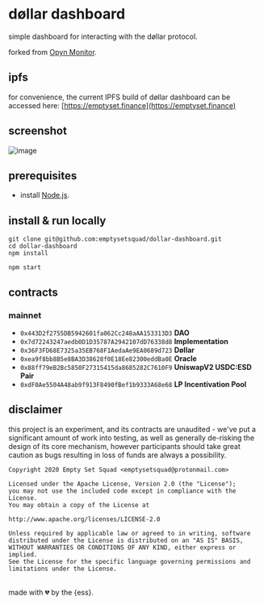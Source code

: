 # døllar dashboard
simple dashboard for interacting with the døllar protocol.

forked from [Opyn Monitor](https://opynmonitor.xyz).

## ipfs
for convenience, the current IPFS build of døllar dashboard can be accessed here: [https://emptyset.finance](https://emptyset.finance)

## screenshot
![image](https://user-images.githubusercontent.com/62496341/90950891-b2469f00-e40a-11ea-90ae-680683462d9f.png)

## prerequisites
- install [Node.js](https://nodejs.org/en/download/).

## install & run locally
```shell
git clone git@github.com:emptysetsquad/dollar-dashboard.git
cd dollar-dashboard
npm install

npm start
```

## contracts
### mainnet
- `0x443D2f2755DB5942601fa062Cc248aAA153313D3` **DAO**
- `0x7d72243247aedb0D1D35787A2942107dD76338d8` **Implementation**
- `0x36F3FD68E7325a35EB768F1AedaAe9EA0689d723` **Døllar**
- `0xea9f8bb8B5e8BA3D38628f0E18Ee82300eddBa0E` **Oracle**
- `0x88ff79eB2Bc5850F27315415da8685282C7610F9` **UniswapV2 USDC:ESD Pair**
- `0xdF0Ae5504A48ab9f913F8490fBef1b9333A68e68` **LP Incentivation Pool**

## disclaimer
this project is an experiment, and its contracts are unaudited - we've put a significant amount of work into testing, as well as generally de-risking the design of its core mechanism, however participants should take great caution as bugs resulting in loss of funds are always a possibility.

```
Copyright 2020 Empty Set Squad <emptysetsquad@protonmail.com>

Licensed under the Apache License, Version 2.0 (the "License");
you may not use the included code except in compliance with the License.
You may obtain a copy of the License at

http://www.apache.org/licenses/LICENSE-2.0

Unless required by applicable law or agreed to in writing, software
distributed under the License is distributed on an "AS IS" BASIS,
WITHOUT WARRANTIES OR CONDITIONS OF ANY KIND, either express or implied.
See the License for the specific language governing permissions and
limitations under the License.
```

<br>
made with 💔️ by the {ess}.